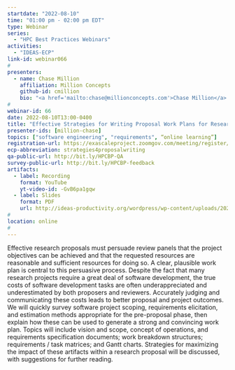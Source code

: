 ```yaml
---
startdate: "2022-08-10"
time: "01:00 pm - 02:00 pm EDT"
type: Webinar
series:
  - "HPC Best Practices Webinars"
activities:
  - "IDEAS-ECP"
link-id: webinar066
#
presenters:
  - name: Chase Million
    affiliation: Million Concepts
    github-id: cmillion
    bio: "<a href='mailto:chase@millionconcepts.com'>Chase Million</a> is the founder and CEO of <a href='https://www.millionconcepts.com'>Million Concepts</a>, a company that provides research software engineering and research support services, primarily in the fields of planetary science and astronomy. Chase has almost 20 years of domain experience. He has written mission support software for a number of NASA missions, including the most recent four Mars rovers and the Galaxy Evolution Explorer (GALEX) space telescope. He has spent ten years as a software project manager, including serving as PI on multiple software-heavy, grant-funded projects. He is a founding member of the OpenPlanetary Foundation, and known as an advocate for open source software, open data, and high-quality research software / data archiving. He is also one of the 2021 Better Scientific Software fellows."
#
webinar-id: 66
date: 2022-08-10T13:00-0400
title: "Effective Strategies for Writing Proposal Work Plans for Research Software"
presenter-ids: [million-chase]
topics: ["software engineering", "requirements", “online learning”]
registration-url: https://exascaleproject.zoomgov.com/meeting/register/vJIscumurj4jGfrT7IlFCpoaIwQhXTbWWNk
ecp-abbreviation: strategies4proposalwriting
qa-public-url: http://bit.ly/HPCBP-QA
survey-public-url: http://bit.ly/HPCBP-feedback
artifacts:
  - label: Recording
    format: YouTube
    yt-video-id: -GvB6pa1gqw
  - label: Slides
    format: PDF
    url: http://ideas-productivity.org/wordpress/wp-content/uploads/2022/08/hpcbp-066-strategies4proposalwriting.pdf
#
location: online
#
---
```

Effective research proposals must persuade review panels that the project objectives can be achieved and that the requested resources are reasonable and sufficient resources for doing so. A clear, plausible work plan is central to this persuasive process. Despite the fact that many research projects require a great deal of software development, the true costs of software development tasks are often underappreciated and underestimated by both proposers and reviewers. Accurately judging and communicating these costs leads to better proposal and project outcomes. We will quickly survey software project scoping, requirements elicitation, and estimation methods appropriate for the pre-proposal phase, then explain how these can be used to generate a strong and convincing work plan. Topics will include vision and scope, concept of operations, and requirements specification documents; work breakdown structures; requirements / task matrices; and Gantt charts. Strategies for maximizing the impact of these artifacts within a research proposal will be discussed, with suggestions for further reading.
